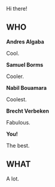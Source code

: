 Hi there!

## WHO

**Andres Algaba**

Cool.

**Samuel Borms**

Cooler.

**Nabil Bouamara**

Coolest.

**Brecht Verbeken**

Fabulous.

**You!**

The best.

## WHAT

A lot.
